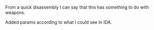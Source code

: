 From a quick disassembly I can say that this has something to do with weapons.

Added params according to what I could see in IDA.
